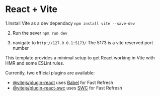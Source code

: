 # React + Vite

1.Install Vite as a dev dependacy
```npm install vite --save-dev```

2. Run the sever
```npm run dev```

3. navigate to
```http://127.0.0.1:5173/```
The 5173 is a vite reserved port number


This template provides a minimal setup to get React working in Vite with HMR and some ESLint rules.

Currently, two official plugins are available:

- [@vitejs/plugin-react](https://github.com/vitejs/vite-plugin-react/blob/main/packages/plugin-react/README.md) uses [Babel](https://babeljs.io/) for Fast Refresh
- [@vitejs/plugin-react-swc](https://github.com/vitejs/vite-plugin-react-swc) uses [SWC](https://swc.rs/) for Fast Refresh
